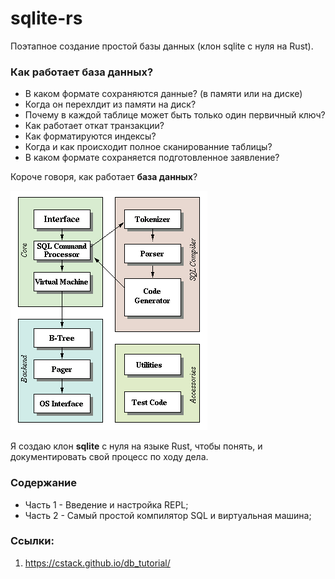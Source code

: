 # sqlite-rs

Поэтапное создание простой базы данных (клон sqlite с нуля на Rust).

### Как работает база данных?

- В каком формате сохраняются данные? (в памяти или на диске)
- Когда он перехлдит из памяти на диск?
- Почему в каждой таблице может быть только один первичный ключ?
- Как работает откат транзакции?
- Как форматируются индексы?
- Когда и как происходит полное сканированние таблицы?
- В каком формате сохраняется подготовленное заявление?

Короче говоря, как работает **база данных**?

![Архитектура sqlite](/sqlite-rs/arch2.gif "Архитектура sqlite -- https://www.sqlite.org/arch.html")

Я создаю клон **sqlite** с нуля на языке Rust, чтобы понять, и документировать свой процесс по ходу дела.

### Содержание

- Часть 1 - Введение и настройка REPL;
- Часть 2 - Самый простой компилятор SQL и виртуальная машина;

### Ссылки:

1. https://cstack.github.io/db_tutorial/